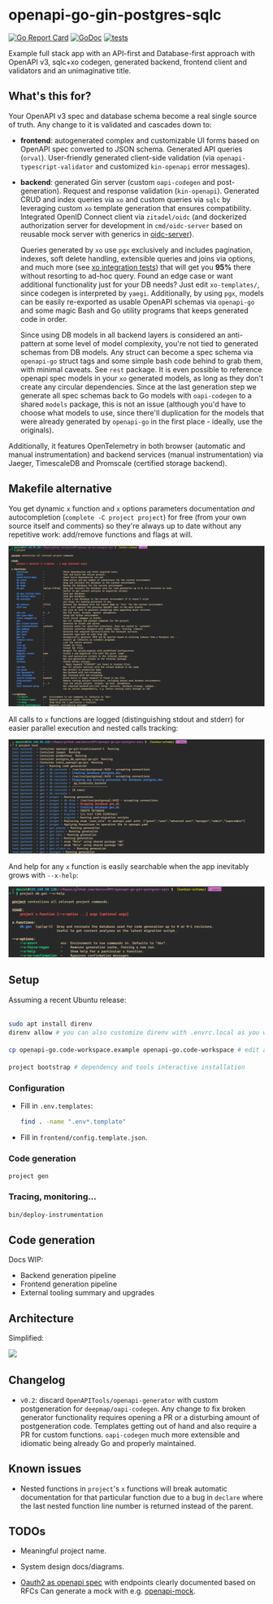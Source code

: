 # openapi-go-gin-postgres-sqlc

[![Go Report Card](https://goreportcard.com/badge/github.com/danicc097/openapi-go-gin-postgres-sqlc)](https://goreportcard.com/report/github.com/danicc097/openapi-go-gin-postgres-sqlc)
[![GoDoc](https://pkg.go.dev/badge/github.com/danicc097/openapi-go-gin-postgres-sqlc)](https://pkg.go.dev/github.com/danicc097/openapi-go-gin-postgres-sqlc)
[![tests](https://github.com/danicc097/openapi-go-gin-postgres-sqlc/actions/workflows/tests.yaml/badge.svg)](https://github.com/danicc097/openapi-go-gin-postgres-sqlc/actions/workflows/tests.yaml)

Example full stack app with an API-first and Database-first approach with OpenAPI v3, sqlc+xo codegen,
generated backend, frontend client and validators and an unimaginative title.

## What's this for?

Your OpenAPI v3 spec and database schema become a real single source of truth. Any
change to it is validated and cascades down to:

- **frontend**: autogenerated complex and customizable UI forms based on OpenAPI spec converted to JSON
  schema. Generated API queries (`orval`). User-friendly generated client-side
  validation
  (via `openapi-typescript-validator` and customized `kin-openapi` error
  messages).
- **backend**: generated Gin server (custom `oapi-codegen` and post-generation).
  Request and response validation (`kin-openapi`). Generated CRUD and index queries via `xo`
  and custom queries via `sqlc` by leveraging custom `xo` template generation
  that ensures compatibility. Integrated OpenID Connect client via
  `zitadel/oidc` (and dockerized authorization server for development in
  `cmd/oidc-server` based on reusable mock server with generics in [oidc-server](https://github.com/danicc097/oidc-server)).

  Queries generated by `xo` use `pgx` exclusively and includes
  pagination, indexes, soft delete handling, extensible queries and joins via options, and
  much more (see [xo integration
  tests](./internal/repos/postgresql/xo-templates/tests/)) that will get you
  **95%** there without resorting to ad-hoc query. Found an edge case or want additional functionality just for
  your DB needs? Just edit `xo-templates/`, since codegen is interpreted by
  `yaegi`. Additionally, by
  using `pgx`, models can be easily re-exported as usable OpenAPI schemas via
  `openapi-go` and some magic Bash and Go utility programs that keeps generated
  code in order.

  Since using DB models in all backend layers is considered an anti-pattern at
  some level of model complexity, you're not tied to generated schemas from DB
  models.
  Any struct can become a spec schema via `openapi-go` struct tags and some
  simple bash code behind to grab them, with minimal caveats. See `rest`
  package. It is even possible to reference openapi spec models in your `xo`
  generated models, as long as they don't create any circular dependencies.
  Since at the last generation step we generate all spec schemas back to Go models with `oapi-codegen` to
  a shared `models` package, this is not an issue (although you'd have to
  choose what models to use, since there'll duplication for the models
  that were already generated by `openapi-go` in the first place - ideally, use the
  originals).

Additionally, it features OpenTelemetry in both browser (automatic and
manual instrumentation) and backend services (manual instrumentation) via
Jaeger, TimescaleDB and Promscale (certified storage backend).

## Makefile alternative

You get dynamic `x` function and `x` options parameters documentation _and_
autocompletion (`complete -C project project`) for
free (from your own source itself and comments)
so they're always up to date without any repetitive work: add/remove functions
and flags at will.

![](.github/autodocs.png)

All calls to `x` functions are logged (distinguishing stdout and stderr) for easier parallel execution and nested
calls tracking:

![](.github/logging.png)

And help for any `x` function is easily searchable when the app inevitably grows
with `--x-help`:

![](.github/help-x-function.png)

## Setup

Assuming a recent Ubuntu release:

```bash

sudo apt install direnv
direnv allow # you can also customize direnv with .envrc.local as you would a regular .envrc, see example

cp openapi-go.code-workspace.example openapi-go.code-workspace # edit as desired

project bootstrap # dependency and tools interactive installation

```

### Configuration

- Fill in `.env.templates`:

  ```bash
  find . -name ".env*.template"
  ```

- Fill in `frontend/config.template.json`.


### Code generation

```
project gen
```


### Tracing, monitoring...

```bash
bin/deploy-instrumentation
```

## Code generation

Docs WIP:

- Backend generation pipeline
- Frontend generation pipeline
- External tooling summary and upgrades

<!-- xo custom templates with cardinality, property comments for join and public model generation for embedding, schema from structs, spec sync -->

## Architecture

Simplified:

![](.github/system-diagram.png)

## Changelog

- `v0.2`: discard `OpenAPITools/openapi-generator` with custom postgeneration for `deepmap/oapi-codegen`. Any
  change to fix broken generator functionality requires opening a PR or a disturbing
  amount of postgeneration code. Templates getting out of hand and also require
  a PR for custom functions. `oapi-codegen` much more extensible and idiomatic
  being already Go and properly maintained.

## Known issues

- Nested functions in `project`'s `x` functions will break automatic
  documentation for that particular function due to a bug in `declare` where the last nested function line
  number is returned instead of the parent.

## TODOs

- Meaningful project name.

- System design docs/diagrams.

- [Oauth2 as openapi
  spec](https://github.com/ybelenko/oauth2_as_oas3_components/tree/master/dist/components)
  with endpoints clearly documented based on RFCs
  Can generate a mock with e.g.
  [openapi-mock](https://github.com/muonsoft/openapi-mock).

